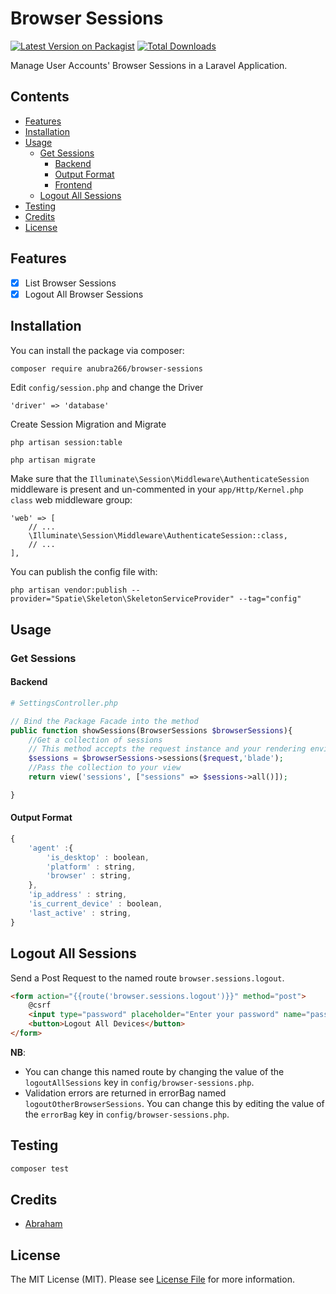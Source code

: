 # Browser Sessions

[![Latest Version on Packagist](https://img.shields.io/packagist/v/anubra266/browser-sessions.svg?style=flat-square)](https://packagist.org/packages/anubra266/browser-sessions)
[![Total Downloads](https://img.shields.io/packagist/dt/anubra266/browser-sessions.svg?style=flat-square)](https://packagist.org/packages/anubra266/browser-sessions)

Manage User Accounts' Browser Sessions in a Laravel Application.

## Contents

-   [Features](#Features)
-   [Installation](#installation)
-   [Usage](#Usage)
    -   [Get Sessions](#Get-Sessions)
        -   [Backend](#Backend)
        -   [Output Format](#Output-Format)
        -   [Frontend](#Frontend)
    -   [Logout All Sessions](#Logout-All-Sessions)
-   [Testing](#Testing)
-   [Credits](#Credits)
-   [License](#License)

## Features

-   [x] List Browser Sessions
-   [x] Logout All Browser Sessions

## Installation

You can install the package via composer:

```bash
composer require anubra266/browser-sessions
```

Edit `config/session.php` and change the Driver

```
'driver' => 'database'
```

Create Session Migration and Migrate

```
php artisan session:table

php artisan migrate
```

Make sure that the `Illuminate\Session\Middleware\AuthenticateSession` middleware is present and un-commented in your `app/Http/Kernel.php class` web middleware group:

```
'web' => [
    // ...
    \Illuminate\Session\Middleware\AuthenticateSession::class,
    // ...
],
```

You can publish the config file with:

```
php artisan vendor:publish --provider="Spatie\Skeleton\SkeletonServiceProvider" --tag="config"
```

## Usage

### Get Sessions

#### **Backend**

```php
# SettingsController.php

// Bind the Package Facade into the method
public function showSessions(BrowserSessions $browserSessions){
    //Get a collection of sessions
    // This method accepts the request instance and your rendering environment. i.e.  "js" or "blade"
    $sessions = $browserSessions->sessions($request,'blade');
    //Pass the collection to your view
    return view('sessions', ["sessions" => $sessions->all()]);

}
```

#### **Output Format**

```js
{
    'agent' :{
        'is_desktop' : boolean,
        'platform' : string,
        'browser' : string,
    },
    'ip_address' : string,
    'is_current_device' : boolean,
    'last_active' : string,
}
```

## Logout All Sessions

Send a Post Request to the named route `browser.sessions.logout`.

```html
<form action="{{route('browser.sessions.logout')}}" method="post">
    @csrf
    <input type="password" placeholder="Enter your password" name="password" />
    <button>Logout All Devices</button>
</form>
```

**NB**:
- You can change this named route by changing the value of the `logoutAllSessions` key in `config/browser-sessions.php`.
- Validation errors are returned in errorBag named `logoutOtherBrowserSessions`. You can change this by editing the value of the `errorBag` key in `config/browser-sessions.php`.

## Testing

```bash
composer test
```

## Credits

-   [Abraham](https://github.com/Abraham)

## License

The MIT License (MIT). Please see [License File](LICENSE.md) for more information.
